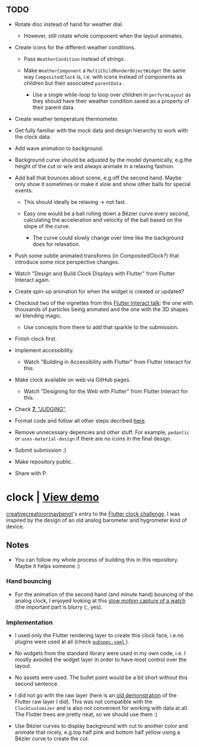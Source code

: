## TODO

  + Rotate disc instead of hand for weather dial.

    - However, still rotate whole component when the layout animates.

  + Create icons for the different weather conditions.

    - Pass `WeatherCondition` instead of strings.

    - Make `WeatherComponent` a `MultiChildRenderObjectWidget` the same way `CompositedClock` is, i.e. with icons instead of components as children but their associated `parentData` .

      * Use a single while-loop to loop over children in `performLayout` as they should have their weather condition saved as a property of their parent data.

  + Create weather temperature thermometer.

  + Get fully familiar with the mock data and design hierarchy to work with the clock data.

  + Add wave animation to background.

  + Background curve should be adjusted by the model dynamically, e.g.the height of the cut or w/e and always animate in a relaxing fashion.

  + Add ball that bounces about scene, e.g.off the second hand. Maybe only show it sometimes or make it slow and show other balls for special events.

    - This should ideally be relaxing -> not fast. 

    - Easy one would be a ball rolling down a Bézier curve every second, calculating the acceleration and velocity of the ball based on the slope of the curve.     

      * The curve could slowly change over time like the background does for relaxation.

  + Push some subtle animated transforms (in CompositedClock?) that introduce some nice perspective changes.

  + Watch "Design and Build Clock Displays with Flutter" from Flutter Interact again.

  + Create spin-up animation for when the widget is created or updated? 

  + Checkout two of the vignettes from this [Flutter Interact talk](https://youtu.be/1AxXF038-lY): the one with thousands of particles being animated and the one with the 3D shapes w/ blending magic.

    - Use concepts from there to add that sparkle to the submission.

  + Finish clock first.

  + Implement accessibility.

    - Watch "Building in Accessibility with Flutter" from Flutter Interact for this. 

  + Make clock available on web via GitHub pages.

    - Watch "Designing for the Web with Flutter" from Flutter Interact for this. 

  + Check [**7.** "JUDGING"](https://docs.google.com/document/d/1ybyQCK8Sy7vrD9wuc6pbgwVkyrVZ7Rd_41r5NXGqlt8/edit?usp=sharing).

  + Format code and follow all other steps decribed [here](https://flutter.dev/clock#submissions).

  + Remove unnecessary depencies and other stuff. For example, `pedantic` or `uses-material-design` if there are no icons in the final design.

  + Submit submission :)  

  + Make repository public.

  + Share with P.

# clock | [View demo](https://creativecreatorormaybenot.github.io/clock)

[creativecreatorormaybenot](https://github.com/creativecreatorormaybenot)'s entry to the [Flutter clock challenge](https://flutter.dev/clock).
I was inspired by the design of an old analog barometer and hygrometer kind of device.

## Notes

  + You can follow my whole process of building this in this repository. Maybe it helps someone :)

### Hand bouncing

  + For the animation of the second hand (and minute hand) bouncing of the analog clock, I enjoyed looking at this [slow motion capture of a watch](https://youtu.be/tyl7-gHRBX8?t=29) (the important part is blurry (:, yes).

### Implementation

  + I used only the Flutter rendering layer to create this clock face, i.e.no plugins were used at all (check [ `pubspec.yaml` ](https://github.com/creativecreatorormaybenot/clock/blob/master/gdr_clock/pubspec.yaml)).

  + No widgets from the standard library were used in my own code, i.e. I mostly avoided the widget layer in order to have most control over the layout.

  + No assets were used. The bullet point would be a bit short without this second sentence.

  + I did not go with the raw layer (here is an [old demonstration](https://github.com/creativecreatorormaybenot/pong) of the Flutter raw layer I did). This was not compatible with the `ClockCustomizer` and is also not convenient for working with data at all. The Flutter trees are pretty neat, so we should use them :)

  + Use Bézier curves to display background with cut to another color and animate that nicely, e.g.top half pink and bottom half yellow using a Bézier curve to create the cut.

